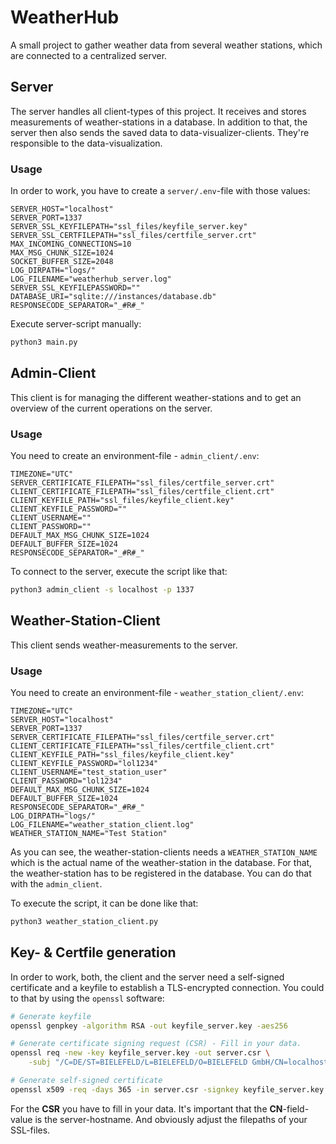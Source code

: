 # WeatherHub

A small project to gather weather data from several weather stations, which are connected to a centralized server.

## Server

The server handles all client-types of this project. It receives and stores measurements of weather-stations in a database. In addition to that, the server then also sends the saved data to 
data-visualizer-clients. They're responsible to the data-visualization.

### Usage


In order to work, you have to create a `server/.env`-file with those values:

```
SERVER_HOST="localhost"
SERVER_PORT=1337
SERVER_SSL_KEYFILEPATH="ssl_files/keyfile_server.key"
SERVER_SSL_CERTFILEPATH="ssl_files/certfile_server.crt"
MAX_INCOMING_CONNECTIONS=10
MAX_MSG_CHUNK_SIZE=1024
SOCKET_BUFFER_SIZE=2048
LOG_DIRPATH="logs/"
LOG_FILENAME="weatherhub_server.log"
SERVER_SSL_KEYFILEPASSWORD=""
DATABASE_URI="sqlite:///instances/database.db"
RESPONSECODE_SEPARATOR="_#R#_"
```

Execute server-script manually:

```BASH
python3 main.py
```


## Admin-Client

This client is for managing the different weather-stations and to get an overview of the current operations on the server.

### Usage

You need to create an environment-file - `admin_client/.env`:

```
TIMEZONE="UTC"
SERVER_CERTIFICATE_FILEPATH="ssl_files/certfile_server.crt"
CLIENT_CERTIFICATE_FILEPATH="ssl_files/certfile_client.crt"
CLIENT_KEYFILE_PATH="ssl_files/keyfile_client.key"
CLIENT_KEYFILE_PASSWORD=""
CLIENT_USERNAME=""
CLIENT_PASSWORD=""
DEFAULT_MAX_MSG_CHUNK_SIZE=1024
DEFAULT_BUFFER_SIZE=1024
RESPONSECODE_SEPARATOR="_#R#_"
```

To connect to the server, execute the script like that:

```BASH
python3 admin_client -s localhost -p 1337
```

## Weather-Station-Client

This client sends weather-measurements to the server.


### Usage

You need to create an environment-file - `weather_station_client/.env`:

```
TIMEZONE="UTC"
SERVER_HOST="localhost"
SERVER_PORT=1337
SERVER_CERTIFICATE_FILEPATH="ssl_files/certfile_server.crt"
CLIENT_CERTIFICATE_FILEPATH="ssl_files/certfile_client.crt"
CLIENT_KEYFILE_PATH="ssl_files/keyfile_client.key"
CLIENT_KEYFILE_PASSWORD="lol1234"
CLIENT_USERNAME="test_station_user"
CLIENT_PASSWORD="lol1234"
DEFAULT_MAX_MSG_CHUNK_SIZE=1024
DEFAULT_BUFFER_SIZE=1024
RESPONSECODE_SEPARATOR="_#R#_"
LOG_DIRPATH="logs/"
LOG_FILENAME="weather_station_client.log"
WEATHER_STATION_NAME="Test Station"
```

As you can see, the weather-station-clients needs a `WEATHER_STATION_NAME` which is the actual name of the weather-station in the database.
For that, the weather-station has to be registered in the database. You can do that with the `admin_client`.

To execute the script, it can be done like that:

```BASH
python3 weather_station_client.py
```

## Key- & Certfile generation

In order to work, both, the client and the server need a self-signed certificate and a keyfile to establish a TLS-encrypted connection.
You could to that by using the `openssl` software:

```BASH
# Generate keyfile
openssl genpkey -algorithm RSA -out keyfile_server.key -aes256

# Generate certificate signing request (CSR) - Fill in your data.
openssl req -new -key keyfile_server.key -out server.csr \
    -subj "/C=DE/ST=BIELEFELD/L=BIELEFELD/O=BIELEFELD GmbH/CN=localhost"

# Generate self-signed certificate
openssl x509 -req -days 365 -in server.csr -signkey keyfile_server.key -out certfile_server.crt
```

For the __CSR__ you have to fill in your data. It's important that the __CN__-field-value is the server-hostname.
And obviously adjust the filepaths of your SSL-files.


